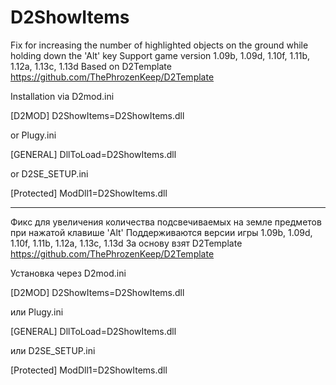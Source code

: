 # D2ShowItems
Fix for increasing the number of highlighted objects on the ground while holding down the 'Alt' key
Support game version 1.09b, 1.09d, 1.10f, 1.11b, 1.12a, 1.13c, 1.13d
Based on D2Template	https://github.com/ThePhrozenKeep/D2Template

Installation via D2mod.ini

[D2MOD]
D2ShowItems=D2ShowItems.dll

or Plugy.ini

[GENERAL]
DllToLoad=D2ShowItems.dll

or D2SE_SETUP.ini

[Protected]
ModDll1=D2ShowItems.dll


********************************************************************************************************************

Фикс для увеличения количества подсвечиваемых на земле предметов при нажатой клавише 'Alt'
Поддерживаются версии игры 1.09b, 1.09d, 1.10f, 1.11b, 1.12a, 1.13c, 1.13d
За основу взят D2Template https://github.com/ThePhrozenKeep/D2Template

Установка через D2mod.ini

[D2MOD]
D2ShowItems=D2ShowItems.dll

или Plugy.ini

[GENERAL]
DllToLoad=D2ShowItems.dll

или D2SE_SETUP.ini

[Protected]
ModDll1=D2ShowItems.dll
